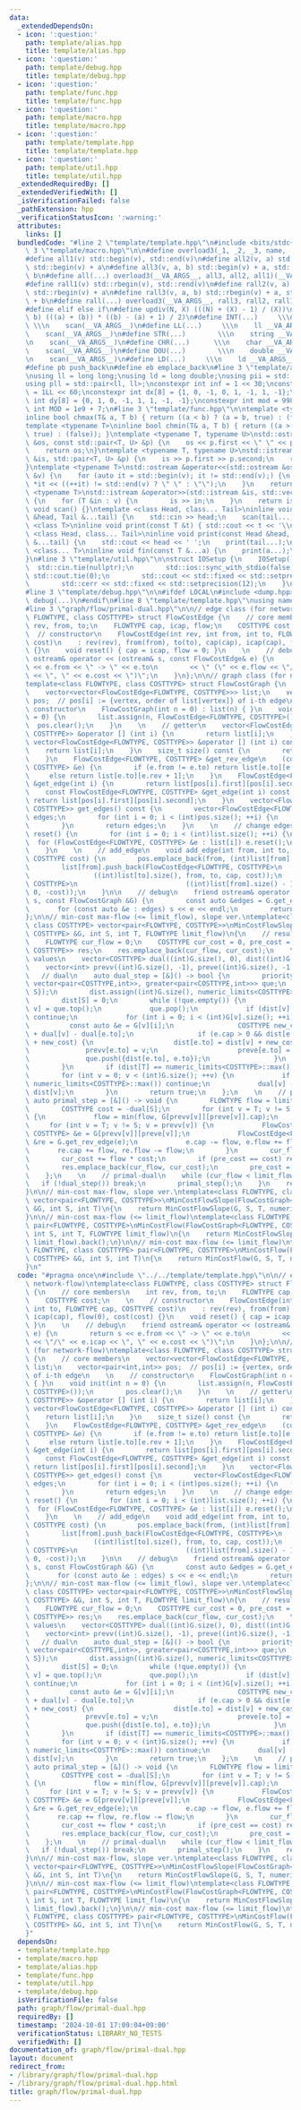 ```yaml
---
data:
  _extendedDependsOn:
  - icon: ':question:'
    path: template/alias.hpp
    title: template/alias.hpp
  - icon: ':question:'
    path: template/debug.hpp
    title: template/debug.hpp
  - icon: ':question:'
    path: template/func.hpp
    title: template/func.hpp
  - icon: ':question:'
    path: template/macro.hpp
    title: template/macro.hpp
  - icon: ':question:'
    path: template/template.hpp
    title: template/template.hpp
  - icon: ':question:'
    path: template/util.hpp
    title: template/util.hpp
  _extendedRequiredBy: []
  _extendedVerifiedWith: []
  _isVerificationFailed: false
  _pathExtension: hpp
  _verificationStatusIcon: ':warning:'
  attributes:
    links: []
  bundledCode: "#line 2 \"template/template.hpp\"\n#include <bits/stdc++.h>\n#line\
    \ 3 \"template/macro.hpp\"\n\n#define overload3(_1, _2, _3, name, ...) name\n\
    #define all1(v) std::begin(v), std::end(v)\n#define all2(v, a) std::begin(v),\
    \ std::begin(v) + a\n#define all3(v, a, b) std::begin(v) + a, std::begin(v) +\
    \ b\n#define all(...) overload3(__VA_ARGS__, all3, all2, all1)(__VA_ARGS__)\n\
    #define rall1(v) std::rbegin(v), std::rend(v)\n#define rall2(v, a) std::rbegin(v),\
    \ std::rbegin(v) + a\n#define rall3(v, a, b) std::rbegin(v) + a, std::rbegin(v)\
    \ + b\n#define rall(...) overload3(__VA_ARGS__, rall3, rall2, rall1)(__VA_ARGS__)\n\
    #define elif else if\n#define updiv(N, X) (((N) + (X) - 1) / (X))\n#define sigma(a,\
    \ b) (((a) + (b)) * ((b) - (a) + 1) / 2)\n#define INT(...)     \\\n    int __VA_ARGS__;\
    \ \\\n    scan(__VA_ARGS__)\n#define LL(...)     \\\n    ll __VA_ARGS__; \\\n\
    \    scan(__VA_ARGS__)\n#define STR(...)        \\\n    string __VA_ARGS__; \\\
    \n    scan(__VA_ARGS__)\n#define CHR(...)      \\\n    char __VA_ARGS__; \\\n\
    \    scan(__VA_ARGS__)\n#define DOU(...)        \\\n    double __VA_ARGS__; \\\
    \n    scan(__VA_ARGS__)\n#define LD(...)     \\\n    ld __VA_ARGS__; \\\n    scan(__VA_ARGS__)\n\
    #define pb push_back\n#define eb emplace_back\n#line 3 \"template/alias.hpp\"\n\
    \nusing ll = long long;\nusing ld = long double;\nusing pii = std::pair<int, int>;\n\
    using pll = std::pair<ll, ll>;\nconstexpr int inf = 1 << 30;\nconstexpr ll INF\
    \ = 1LL << 60;\nconstexpr int dx[8] = {1, 0, -1, 0, 1, -1, 1, -1};\nconstexpr\
    \ int dy[8] = {0, 1, 0, -1, 1, 1, -1, -1};\nconstexpr int mod = 998244353;\nconstexpr\
    \ int MOD = 1e9 + 7;\n#line 3 \"template/func.hpp\"\n\ntemplate <typename T>\n\
    inline bool chmax(T& a, T b) { return ((a < b) ? (a = b, true) : (false)); }\n\
    template <typename T>\ninline bool chmin(T& a, T b) { return ((a > b) ? (a = b,\
    \ true) : (false)); }\ntemplate <typename T, typename U>\nstd::ostream &operator<<(std::ostream\
    \ &os, const std::pair<T, U> &p) {\n    os << p.first << \" \" << p.second;\n\
    \    return os;\n}\ntemplate <typename T, typename U>\nstd::istream &operator>>(std::istream\
    \ &is, std::pair<T, U> &p) {\n    is >> p.first >> p.second;\n    return is;\n\
    }\ntemplate <typename T>\nstd::ostream &operator<<(std::ostream &os, const std::vector<T>\
    \ &v) {\n    for (auto it = std::begin(v); it != std::end(v);) {\n        os <<\
    \ *it << ((++it) != std::end(v) ? \" \" : \"\");\n    }\n    return os;\n}\ntemplate\
    \ <typename T>\nstd::istream &operator>>(std::istream &is, std::vector<T> &v)\
    \ {\n    for (T &in : v) {\n        is >> in;\n    }\n    return is;\n}\ninline\
    \ void scan() {}\ntemplate <class Head, class... Tail>\ninline void scan(Head\
    \ &head, Tail &...tail) {\n    std::cin >> head;\n    scan(tail...);\n}\ntemplate\
    \ <class T>\ninline void print(const T &t) { std::cout << t << '\\n'; }\ntemplate\
    \ <class Head, class... Tail>\ninline void print(const Head &head, const Tail\
    \ &...tail) {\n    std::cout << head << ' ';\n    print(tail...);\n}\ntemplate\
    \ <class... T>\ninline void fin(const T &...a) {\n    print(a...);\n    exit(0);\n\
    }\n#line 3 \"template/util.hpp\"\n\nstruct IOSetup {\n    IOSetup() {\n      \
    \  std::cin.tie(nullptr);\n        std::ios::sync_with_stdio(false);\n       \
    \ std::cout.tie(0);\n        std::cout << std::fixed << std::setprecision(12);\n\
    \        std::cerr << std::fixed << std::setprecision(12);\n    }\n} IOSetup;\n\
    #line 3 \"template/debug.hpp\"\n\n#ifdef LOCAL\n#include <dump.hpp>\n#else\n#define\
    \ debug(...)\n#endif\n#line 8 \"template/template.hpp\"\nusing namespace std;\n\
    #line 3 \"graph/flow/primal-dual.hpp\"\n\n// edge class (for network-flow)\ntemplate<class\
    \ FLOWTYPE, class COSTTYPE> struct FlowCostEdge {\n    // core members\n    int\
    \ rev, from, to;\n    FLOWTYPE cap, icap, flow;\n    COSTTYPE cost;\n    \n  \
    \  // constructor\n    FlowCostEdge(int rev, int from, int to, FLOWTYPE cap, COSTTYPE\
    \ cost)\n    : rev(rev), from(from), to(to), cap(cap), icap(cap), flow(0), cost(cost)\
    \ {}\n    void reset() { cap = icap, flow = 0; }\n    \n    // debug\n    friend\
    \ ostream& operator << (ostream& s, const FlowCostEdge& e) {\n        return s\
    \ << e.from << \" -> \" << e.to\n        << \" (\" << e.flow << \"/\" << e.icap\
    \ << \", \" << e.cost << \")\";\n    }\n};\n\n// graph class (for network-flow)\n\
    template<class FLOWTYPE, class COSTTYPE> struct FlowCostGraph {\n    // core members\n\
    \    vector<vector<FlowCostEdge<FLOWTYPE, COSTTYPE>>> list;\n    vector<pair<int,int>>\
    \ pos;  // pos[i] := {vertex, order of list[vertex]} of i-th edge\n    \n    //\
    \ constructor\n    FlowCostGraph(int n = 0) : list(n) { }\n    void init(int n\
    \ = 0) {\n        list.assign(n, FlowCostEdge<FLOWTYPE, COSTTYPE>());\n      \
    \  pos.clear();\n    }\n    \n    // getter\n    vector<FlowCostEdge<FLOWTYPE,\
    \ COSTTYPE>> &operator [] (int i) {\n        return list[i];\n    }\n    const\
    \ vector<FlowCostEdge<FLOWTYPE, COSTTYPE>> &operator [] (int i) const {\n    \
    \    return list[i];\n    }\n    size_t size() const {\n        return list.size();\n\
    \    }\n    FlowCostEdge<FLOWTYPE, COSTTYPE> &get_rev_edge\n    (const FlowCostEdge<FLOWTYPE,\
    \ COSTTYPE> &e) {\n        if (e.from != e.to) return list[e.to][e.rev];\n   \
    \     else return list[e.to][e.rev + 1];\n    }\n    FlowCostEdge<FLOWTYPE, COSTTYPE>\
    \ &get_edge(int i) {\n        return list[pos[i].first][pos[i].second];\n    }\n\
    \    const FlowCostEdge<FLOWTYPE, COSTTYPE> &get_edge(int i) const {\n       \
    \ return list[pos[i].first][pos[i].second];\n    }\n    vector<FlowCostEdge<FLOWTYPE,\
    \ COSTTYPE>> get_edges() const {\n        vector<FlowCostEdge<FLOWTYPE, COSTTYPE>>\
    \ edges;\n        for (int i = 0; i < (int)pos.size(); ++i) {\n            edges.push_back(get_edge(i));\n\
    \        }\n        return edges;\n    }\n    \n    // change edges\n    void\
    \ reset() {\n        for (int i = 0; i < (int)list.size(); ++i) {\n          \
    \  for (FlowCostEdge<FLOWTYPE, COSTTYPE> &e : list[i]) e.reset();\n        }\n\
    \    }\n    \n    // add_edge\n    void add_edge(int from, int to, FLOWTYPE cap,\
    \ COSTTYPE cost) {\n        pos.emplace_back(from, (int)list[from].size());\n\
    \        list[from].push_back(FlowCostEdge<FLOWTYPE, COSTTYPE>\n             \
    \                ((int)list[to].size(), from, to, cap, cost));\n        list[to].push_back(FlowCostEdge<FLOWTYPE,\
    \ COSTTYPE>\n                           ((int)list[from].size() - 1, to, from,\
    \ 0, -cost));\n    }\n\n    // debug\n    friend ostream& operator << (ostream&\
    \ s, const FlowCostGraph &G) {\n        const auto &edges = G.get_edges();\n \
    \       for (const auto &e : edges) s << e << endl;\n        return s;\n    }\n\
    };\n\n// min-cost max-flow (<= limit_flow), slope ver.\ntemplate<class FLOWTYPE,\
    \ class COSTTYPE> vector<pair<FLOWTYPE, COSTTYPE>>\nMinCostFlowSlope(FlowCostGraph<FLOWTYPE,\
    \ COSTTYPE> &G, int S, int T, FLOWTYPE limit_flow)\n{\n    // result values\n\
    \    FLOWTYPE cur_flow = 0;\n    COSTTYPE cur_cost = 0, pre_cost = -1;\n    vector<pair<FLOWTYPE,\
    \ COSTTYPE>> res;\n    res.emplace_back(cur_flow, cur_cost);\n    \n    // intermediate\
    \ values\n    vector<COSTTYPE> dual((int)G.size(), 0), dist((int)G.size());\n\
    \    vector<int> prevv((int)G.size(), -1), preve((int)G.size(), -1);\n    \n \
    \   // dual\n    auto dual_step = [&]() -> bool {\n        priority_queue<pair<COSTTYPE,int>,\
    \ vector<pair<COSTTYPE,int>>, greater<pair<COSTTYPE,int>>> que;\n        que.push({0,\
    \ S});\n        dist.assign((int)G.size(), numeric_limits<COSTTYPE>::max());\n\
    \        dist[S] = 0;\n        while (!que.empty()) {\n            auto [cur_cost,\
    \ v] = que.top();\n            que.pop();\n            if (dist[v] < cur_cost)\
    \ continue;\n            for (int i = 0; i < (int)G[v].size(); ++i) {\n      \
    \          const auto &e = G[v][i];\n                COSTTYPE new_cost = e.cost\
    \ + dual[v] - dual[e.to];\n                if (e.cap > 0 && dist[e.to] > dist[v]\
    \ + new_cost) {\n                    dist[e.to] = dist[v] + new_cost;\n      \
    \              prevv[e.to] = v;\n                    preve[e.to] = i;\n      \
    \              que.push({dist[e.to], e.to});\n                }\n            }\n\
    \        }\n        if (dist[T] == numeric_limits<COSTTYPE>::max()) return false;\n\
    \        for (int v = 0; v < (int)G.size(); ++v) {\n            if (dist[T] ==\
    \ numeric_limits<COSTTYPE>::max()) continue;\n            dual[v] -= dist[T] -\
    \ dist[v];\n        }\n        return true;\n    };\n    \n    // primal\n   \
    \ auto primal_step = [&]() -> void {\n        FLOWTYPE flow = limit_flow - cur_flow;\n\
    \        COSTTYPE cost = -dual[S];\n        for (int v = T; v != S; v = prevv[v])\
    \ {\n            flow = min(flow, G[prevv[v]][preve[v]].cap);\n        }\n   \
    \     for (int v = T; v != S; v = prevv[v]) {\n            FlowCostEdge<FLOWTYPE,\
    \ COSTTYPE> &e = G[prevv[v]][preve[v]];\n            FlowCostEdge<FLOWTYPE, COSTTYPE>\
    \ &re = G.get_rev_edge(e);\n            e.cap -= flow, e.flow += flow;\n     \
    \       re.cap += flow, re.flow -= flow;\n        }\n        cur_flow += flow;\n\
    \        cur_cost += flow * cost;\n        if (pre_cost == cost) res.pop_back();\n\
    \        res.emplace_back(cur_flow, cur_cost);\n        pre_cost = cur_cost;\n\
    \    };\n    \n    // primal-dual\n    while (cur_flow < limit_flow) {\n     \
    \   if (!dual_step()) break;\n        primal_step();\n    }\n    return res;\n\
    }\n\n// min-cost max-flow, slope ver.\ntemplate<class FLOWTYPE, class COSTTYPE>\
    \ vector<pair<FLOWTYPE, COSTTYPE>>\nMinCostFlowSlope(FlowCostGraph<FLOWTYPE, COSTTYPE>\
    \ &G, int S, int T)\n{\n    return MinCostFlowSlope(G, S, T, numeric_limits<FLOWTYPE>::max());\n\
    }\n\n// min-cost max-flow (<= limit_flow)\ntemplate<class FLOWTYPE, class COSTTYPE>\
    \ pair<FLOWTYPE, COSTTYPE>\nMinCostFlow(FlowCostGraph<FLOWTYPE, COSTTYPE> &G,\
    \ int S, int T, FLOWTYPE limit_flow)\n{\n    return MinCostFlowSlope(G, S, T,\
    \ limit_flow).back();\n}\n\n// min-cost max-flow (<= limit_flow)\ntemplate<class\
    \ FLOWTYPE, class COSTTYPE> pair<FLOWTYPE, COSTTYPE>\nMinCostFlow(FlowCostGraph<FLOWTYPE,\
    \ COSTTYPE> &G, int S, int T)\n{\n    return MinCostFlow(G, S, T, numeric_limits<FLOWTYPE>::max());\n\
    }\n"
  code: "#pragma once\n#include \"../../template/template.hpp\"\n\n// edge class (for\
    \ network-flow)\ntemplate<class FLOWTYPE, class COSTTYPE> struct FlowCostEdge\
    \ {\n    // core members\n    int rev, from, to;\n    FLOWTYPE cap, icap, flow;\n\
    \    COSTTYPE cost;\n    \n    // constructor\n    FlowCostEdge(int rev, int from,\
    \ int to, FLOWTYPE cap, COSTTYPE cost)\n    : rev(rev), from(from), to(to), cap(cap),\
    \ icap(cap), flow(0), cost(cost) {}\n    void reset() { cap = icap, flow = 0;\
    \ }\n    \n    // debug\n    friend ostream& operator << (ostream& s, const FlowCostEdge&\
    \ e) {\n        return s << e.from << \" -> \" << e.to\n        << \" (\" << e.flow\
    \ << \"/\" << e.icap << \", \" << e.cost << \")\";\n    }\n};\n\n// graph class\
    \ (for network-flow)\ntemplate<class FLOWTYPE, class COSTTYPE> struct FlowCostGraph\
    \ {\n    // core members\n    vector<vector<FlowCostEdge<FLOWTYPE, COSTTYPE>>>\
    \ list;\n    vector<pair<int,int>> pos;  // pos[i] := {vertex, order of list[vertex]}\
    \ of i-th edge\n    \n    // constructor\n    FlowCostGraph(int n = 0) : list(n)\
    \ { }\n    void init(int n = 0) {\n        list.assign(n, FlowCostEdge<FLOWTYPE,\
    \ COSTTYPE>());\n        pos.clear();\n    }\n    \n    // getter\n    vector<FlowCostEdge<FLOWTYPE,\
    \ COSTTYPE>> &operator [] (int i) {\n        return list[i];\n    }\n    const\
    \ vector<FlowCostEdge<FLOWTYPE, COSTTYPE>> &operator [] (int i) const {\n    \
    \    return list[i];\n    }\n    size_t size() const {\n        return list.size();\n\
    \    }\n    FlowCostEdge<FLOWTYPE, COSTTYPE> &get_rev_edge\n    (const FlowCostEdge<FLOWTYPE,\
    \ COSTTYPE> &e) {\n        if (e.from != e.to) return list[e.to][e.rev];\n   \
    \     else return list[e.to][e.rev + 1];\n    }\n    FlowCostEdge<FLOWTYPE, COSTTYPE>\
    \ &get_edge(int i) {\n        return list[pos[i].first][pos[i].second];\n    }\n\
    \    const FlowCostEdge<FLOWTYPE, COSTTYPE> &get_edge(int i) const {\n       \
    \ return list[pos[i].first][pos[i].second];\n    }\n    vector<FlowCostEdge<FLOWTYPE,\
    \ COSTTYPE>> get_edges() const {\n        vector<FlowCostEdge<FLOWTYPE, COSTTYPE>>\
    \ edges;\n        for (int i = 0; i < (int)pos.size(); ++i) {\n            edges.push_back(get_edge(i));\n\
    \        }\n        return edges;\n    }\n    \n    // change edges\n    void\
    \ reset() {\n        for (int i = 0; i < (int)list.size(); ++i) {\n          \
    \  for (FlowCostEdge<FLOWTYPE, COSTTYPE> &e : list[i]) e.reset();\n        }\n\
    \    }\n    \n    // add_edge\n    void add_edge(int from, int to, FLOWTYPE cap,\
    \ COSTTYPE cost) {\n        pos.emplace_back(from, (int)list[from].size());\n\
    \        list[from].push_back(FlowCostEdge<FLOWTYPE, COSTTYPE>\n             \
    \                ((int)list[to].size(), from, to, cap, cost));\n        list[to].push_back(FlowCostEdge<FLOWTYPE,\
    \ COSTTYPE>\n                           ((int)list[from].size() - 1, to, from,\
    \ 0, -cost));\n    }\n\n    // debug\n    friend ostream& operator << (ostream&\
    \ s, const FlowCostGraph &G) {\n        const auto &edges = G.get_edges();\n \
    \       for (const auto &e : edges) s << e << endl;\n        return s;\n    }\n\
    };\n\n// min-cost max-flow (<= limit_flow), slope ver.\ntemplate<class FLOWTYPE,\
    \ class COSTTYPE> vector<pair<FLOWTYPE, COSTTYPE>>\nMinCostFlowSlope(FlowCostGraph<FLOWTYPE,\
    \ COSTTYPE> &G, int S, int T, FLOWTYPE limit_flow)\n{\n    // result values\n\
    \    FLOWTYPE cur_flow = 0;\n    COSTTYPE cur_cost = 0, pre_cost = -1;\n    vector<pair<FLOWTYPE,\
    \ COSTTYPE>> res;\n    res.emplace_back(cur_flow, cur_cost);\n    \n    // intermediate\
    \ values\n    vector<COSTTYPE> dual((int)G.size(), 0), dist((int)G.size());\n\
    \    vector<int> prevv((int)G.size(), -1), preve((int)G.size(), -1);\n    \n \
    \   // dual\n    auto dual_step = [&]() -> bool {\n        priority_queue<pair<COSTTYPE,int>,\
    \ vector<pair<COSTTYPE,int>>, greater<pair<COSTTYPE,int>>> que;\n        que.push({0,\
    \ S});\n        dist.assign((int)G.size(), numeric_limits<COSTTYPE>::max());\n\
    \        dist[S] = 0;\n        while (!que.empty()) {\n            auto [cur_cost,\
    \ v] = que.top();\n            que.pop();\n            if (dist[v] < cur_cost)\
    \ continue;\n            for (int i = 0; i < (int)G[v].size(); ++i) {\n      \
    \          const auto &e = G[v][i];\n                COSTTYPE new_cost = e.cost\
    \ + dual[v] - dual[e.to];\n                if (e.cap > 0 && dist[e.to] > dist[v]\
    \ + new_cost) {\n                    dist[e.to] = dist[v] + new_cost;\n      \
    \              prevv[e.to] = v;\n                    preve[e.to] = i;\n      \
    \              que.push({dist[e.to], e.to});\n                }\n            }\n\
    \        }\n        if (dist[T] == numeric_limits<COSTTYPE>::max()) return false;\n\
    \        for (int v = 0; v < (int)G.size(); ++v) {\n            if (dist[T] ==\
    \ numeric_limits<COSTTYPE>::max()) continue;\n            dual[v] -= dist[T] -\
    \ dist[v];\n        }\n        return true;\n    };\n    \n    // primal\n   \
    \ auto primal_step = [&]() -> void {\n        FLOWTYPE flow = limit_flow - cur_flow;\n\
    \        COSTTYPE cost = -dual[S];\n        for (int v = T; v != S; v = prevv[v])\
    \ {\n            flow = min(flow, G[prevv[v]][preve[v]].cap);\n        }\n   \
    \     for (int v = T; v != S; v = prevv[v]) {\n            FlowCostEdge<FLOWTYPE,\
    \ COSTTYPE> &e = G[prevv[v]][preve[v]];\n            FlowCostEdge<FLOWTYPE, COSTTYPE>\
    \ &re = G.get_rev_edge(e);\n            e.cap -= flow, e.flow += flow;\n     \
    \       re.cap += flow, re.flow -= flow;\n        }\n        cur_flow += flow;\n\
    \        cur_cost += flow * cost;\n        if (pre_cost == cost) res.pop_back();\n\
    \        res.emplace_back(cur_flow, cur_cost);\n        pre_cost = cur_cost;\n\
    \    };\n    \n    // primal-dual\n    while (cur_flow < limit_flow) {\n     \
    \   if (!dual_step()) break;\n        primal_step();\n    }\n    return res;\n\
    }\n\n// min-cost max-flow, slope ver.\ntemplate<class FLOWTYPE, class COSTTYPE>\
    \ vector<pair<FLOWTYPE, COSTTYPE>>\nMinCostFlowSlope(FlowCostGraph<FLOWTYPE, COSTTYPE>\
    \ &G, int S, int T)\n{\n    return MinCostFlowSlope(G, S, T, numeric_limits<FLOWTYPE>::max());\n\
    }\n\n// min-cost max-flow (<= limit_flow)\ntemplate<class FLOWTYPE, class COSTTYPE>\
    \ pair<FLOWTYPE, COSTTYPE>\nMinCostFlow(FlowCostGraph<FLOWTYPE, COSTTYPE> &G,\
    \ int S, int T, FLOWTYPE limit_flow)\n{\n    return MinCostFlowSlope(G, S, T,\
    \ limit_flow).back();\n}\n\n// min-cost max-flow (<= limit_flow)\ntemplate<class\
    \ FLOWTYPE, class COSTTYPE> pair<FLOWTYPE, COSTTYPE>\nMinCostFlow(FlowCostGraph<FLOWTYPE,\
    \ COSTTYPE> &G, int S, int T)\n{\n    return MinCostFlow(G, S, T, numeric_limits<FLOWTYPE>::max());\n\
    }"
  dependsOn:
  - template/template.hpp
  - template/macro.hpp
  - template/alias.hpp
  - template/func.hpp
  - template/util.hpp
  - template/debug.hpp
  isVerificationFile: false
  path: graph/flow/primal-dual.hpp
  requiredBy: []
  timestamp: '2024-10-01 17:09:04+09:00'
  verificationStatus: LIBRARY_NO_TESTS
  verifiedWith: []
documentation_of: graph/flow/primal-dual.hpp
layout: document
redirect_from:
- /library/graph/flow/primal-dual.hpp
- /library/graph/flow/primal-dual.hpp.html
title: graph/flow/primal-dual.hpp
---
```

